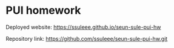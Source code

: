 # PUI homework

Deployed website: https://ssuleee.github.io/seun-sule-pui-hw

Repository link: https://github.com/ssuleee/seun-sule-pui-hw.git

